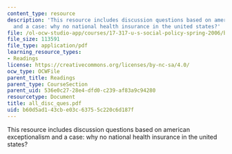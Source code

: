 ```yaml
---
content_type: resource
description: 'This resource includes discussion questions based on american exceptionalism
  and a case: why no national health insurance in the united states?'
file: /ol-ocw-studio-app/courses/17-317-u-s-social-policy-spring-2006/b60d5ad143cbe03c63755c220c6d187f_all_disc_ques.pdf
file_size: 113591
file_type: application/pdf
learning_resource_types:
- Readings
license: https://creativecommons.org/licenses/by-nc-sa/4.0/
ocw_type: OCWFile
parent_title: Readings
parent_type: CourseSection
parent_uid: 536e0c27-28e4-dfd0-c239-af83a9c94280
resourcetype: Document
title: all_disc_ques.pdf
uid: b60d5ad1-43cb-e03c-6375-5c220c6d187f
---
```

This resource includes discussion questions based on american exceptionalism and a case: why no national health insurance in the united states?